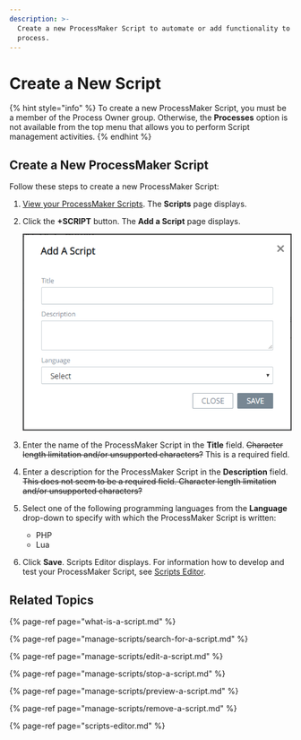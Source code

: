 ```yaml
---
description: >-
  Create a new ProcessMaker Script to automate or add functionality to any
  process.
---
```


# Create a New Script

{% hint style="info" %}
To create a new ProcessMaker Script, you must be a member of the Process Owner group. Otherwise, the **Processes** option is not available from the top menu that allows you to perform Script management activities.
{% endhint %}

## Create a New ProcessMaker Script

Follow these steps to create a new ProcessMaker Script:

1. [View your ProcessMaker Scripts](manage-scripts/view-all-scripts.md). The **Scripts** page displays.
2. Click the **+SCRIPT** button. The **Add a Script** page displays.  

   ![](../../.gitbook/assets/add-a-script-screen-processes.png)

3. Enter the name of the ProcessMaker Script in the **Title** field. ~~Character length limitation and/or unsupported characters?~~ This is a required field.
4. Enter a description for the ProcessMaker Script in the **Description** field. ~~This does not seem to be a required field. Character length limitation and/or unsupported characters?~~
5. Select one of the following programming languages from the **Language** drop-down to specify with which the ProcessMaker Script is written:
   * PHP
   * Lua
6. Click **Save**. Scripts Editor displays. For information how to develop and test your ProcessMaker Script, see [Scripts Editor](scripts-editor.md).

## Related Topics

{% page-ref page="what-is-a-script.md" %}

{% page-ref page="manage-scripts/search-for-a-script.md" %}

{% page-ref page="manage-scripts/edit-a-script.md" %}

{% page-ref page="manage-scripts/stop-a-script.md" %}

{% page-ref page="manage-scripts/preview-a-script.md" %}

{% page-ref page="manage-scripts/remove-a-script.md" %}

{% page-ref page="scripts-editor.md" %}

